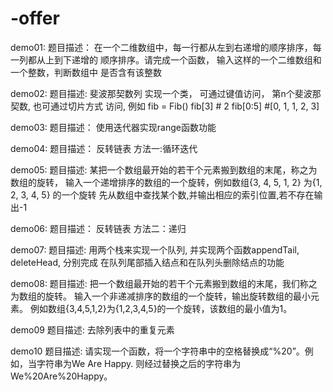 # -offer
demo01:
        题目描述：
        在一个二维数组中，每一行都从左到右递增的顺序排序，每一列都从上到下递增的
        顺序排序。请完成一个函数， 输入这样的一个二维数组和一个整数，判断数组中
        是否含有该整数
        
 
demo02:
        题目描述:
        斐波那契数列
        实现一个类， 可通过键值访问， 第n个斐波那契数, 也可通过切片方式
        访问, 例如
            fib = Fib()
            fib[3] # 2
            fib[0:5] #[0, 1, 1, 2, 3]
        

demo03:
        题目描述：
        使用迭代器实现range函数功能
        
        
demo04:
       题目描述：
       反转链表 方法一:循环迭代
             
             
demo05:
       题目描述:
       某把一个数组最开始的若干个元素搬到数组的末尾，称之为数组的旋转，
       输入一个递增排序的数组的一个旋转，例如数组{3, 4, 5, 1, 2} 为{1, 2, 3, 4, 5} 的一个旋转
       先从数组中查找某个数,并输出相应的索引位置,若不存在输出-1


demo06:
       题目描述：
       反转链表 方法二：递归
       
       
demo07:
       题目描述:
       用两个栈来实现一个队列, 并实现两个函数appendTail, deleteHead, 分别完成
       在队列尾部插入结点和在队列头删除结点的功能


demo08:
      题目描述:
      把一个数组最开始的若干个元素搬到数组的末尾，我们称之为数组的旋转。
      输入一个非递减排序的数组的一个旋转，输出旋转数组的最小元素。
      例如数组{3,4,5,1,2}为{1,2,3,4,5}的一个旋转，该数组的最小值为1。


demo09
      题目描述:
          去除列表中的重复元素


demo10
      题目描述:
      请实现一个函数，将一个字符串中的空格替换成“%20”。例如，当字符串为We Are Happy.
      则经过替换之后的字符串为We%20Are%20Happy。

